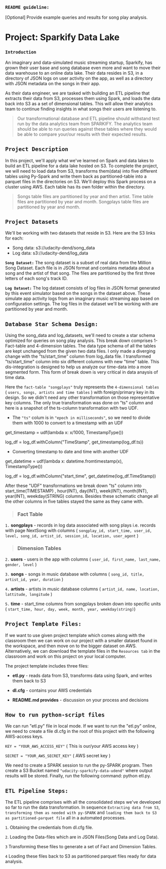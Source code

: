 
### `README guideline:`
[Optional] Provide example queries and results for song play analysis.

# Project: Sparkify Data Lake
### `Introduction`
An imaginary and data-simulated music streaming startup, Sparkify, has grown their user base and song database even more and want to move their data warehouse to an online data lake. Their data resides in S3, in a directory of JSON logs on user activity on the app, as well as a directory with JSON metadata on the songs in their app.

As their data engineer, we are tasked with building an ETL pipeline that extracts their data from S3, processes them using Spark, and loads the data back into S3 as a set of dimensional tables. This will allow their analytics team to continue finding insights in what songs their users are listening to.

> Our transformational database and ETL pipeline should withstand test run by the data analytics team from SPARKIFY. The analytics team should be able to run queries against these tables where they would be able to compare your/our results with their expected results.

## `Project Description`
In this project, we'll apply what we've learned on Spark and data lakes to build an ETL pipeline for a data lake hosted on S3. To complete the project, we will need to load data from S3, transforms them(data) into five different tables using Py-Spark and write them back as partitioned-table into a parquet files in the directories on S3. We'll deploy this Spark process on a cluster using AWS.  Each table has its own folder within the directory. 

> Songs table files are partitioned by year and then artist. Time table files are partitioned by year and month. Songplays table files are partitioned by year and month.

## `Project Datasets`
We'll be working with two datasets that reside in S3. Here are the S3 links for each:

+ Song data: s3://udacity-dend/song_data
+ Log data: s3://udacity-dend/log_data

**`Song Dataset:`** The song dataset is a subset of real data from the Million Song Dataset. Each file is in JSON format and contains metadata about a song and the artist of that song. The files are partitioned by the first three letters of each song's track ID.

**`Log Dataset:`**
The log dataset consists of log files in JSON format generated by this event simulator based on the songs in the dataset above. These simulate app activity logs from an imaginary music streaming app based on configuration settings. The log files in the dataset we'll be working with are partitioned by year and month.

## `Database Star Schema Design:`
Using the song_data and log_datasets, we'll need to create a star schema optimized for queries on song play analysis. This break down comprises 1-Fact-table and 4-dimension tables. The data type schema of all the tables are kept unchanged from the given two data files. I only made a diverging change with the "ts/start_time" column from log_data file. I transformed "ts/start_time" column into six different columns with new "time" table. This dis-integration is designed to help us analyze our time-data into a more segmented form. This form of break down is very critical in data anaysis of time data.

Here the `fact-table "songplays"` truly represents the `4-dimensional tables` ( `users, songs, artists and time tables` ) with foreign/primary key in its design. So we didn't need any other transformation on those representative key columns. The only true transformation was done on "ts" column and here is a snapshot of the ts-column transformation with two UDF.

- The `"ts"` colum is in `"epoch in milliseconds"`, so we need to divide them with 1000 to convert to a timestamp with an UDF

get_timestamp = udf(lambda x: x/1000, TimestampType())

log_df = log_df.withColumn("TimeStamp", get_timestamp(log_df.ts))

- Converting timestamp to date and time with another UDF

get_datetime = udf(lambda x: datetime.fromtimestamp(x), TimestampType())

log_df = log_df.withColumn("start_time", get_datetime(log_df.TimeStamp))
    
After these "UDF" transformations we break down "ts" column into start_time(TIMESTAMP) , hour(INT), day(INT), week(INT), month(INT), year(INT), weekday(STRING) columns. Besides these schematic change all the other columns in five tables stayed the same as they came with.

> ### Fact Table
`1.` **songplays** - records in log data associated with song plays i.e. records with page NextSong with columns ( `songplay_id, start_time, user_id, level, song_id, artist_id, session_id, location, user_agent` )

> ### Dimension Tables
`2.` **users** - users in the app with columns ( `user_id, first_name, last_name, gender, level` )

`3.` **songs** - songs in music database with columns ( `song_id, title, artist_id, year, duration` )

`4.` **artists** - artists in music database columns ( `artist_id, name, location, lattitude, longitude` )

`5.` **time** - start_time columns from songplays broken down into specific units ( `start_time, hour, day, week, month, year, weekday(string)`)

## `Project Template Files:`
If we want to use given project template which comes along with the classroom then we can work on our project with a smaller dataset found in the workspace, and then move on to the bigger dataset on AWS. Alternatively, we can download the template files in the `Resources tab` in the classroom and work on this project on your local computer.

The project template includes three files:

+ **etl.py** -  reads data from S3, transforms data using Spark, and writes them back to S3

+ **dl.cfg** -  contains your AWS credentials

+ **README.md provides** - discussion on your process and decisions


## `How to run python-script files`
We can run "etl.py" file in local mode. If we want to run the "etl.py" online, we need to create a file dl.cfg in the root of this project with the following AWS-access keys. 

`KEY = "YOUR_AWS_ACCESS_KEY"` ( This is our/your AWS access key )

`SECRET = "YOUR_AWS_SECRET_KEY"` ( AWS secret key )

We need to create a SPARK session to run the py-SPARK program. Then create a S3 Bucket named `"udacity-sparkify-data-udend"` where output results will be stored. Finally, run the following command: python etl.py.

## `ETL Pipeline Steps:`
The ETL pipeline comprises with all the consolidated steps we've developed so far to run the data transformation. In sequence `Extracting data from S3`, `transforming them as needed with py-SPARK` and `loading them back to S3 as partitioned-parquet file` all in a automated processes.

`1`. Obtaining the credentials from dl.cfg file.

`2`. Loading the Data-files which are in JSON Files(Song Data and Log Data).

`3` Transforming these files to generate a set of Fact and Dimension Tables.

`4` Loading these files back to S3 as partitioned parquet files ready for data analysis. 

